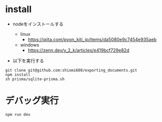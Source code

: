 # install 
- nodeをインストールする
  - linux
    - https://qiita.com/pyon_kiti_jp/items/da5080e9c7454e935aeb
  - windows
    - https://zenn.dev/y_2_k/articles/e419bcf729e82d

- 以下を実行する
```
git clone git@github.com:shiomi680/exporting_documents.git
npm install
sh prisma/sqlite-prisma.sh
```

# デバッグ実行
```
npm run dev
```